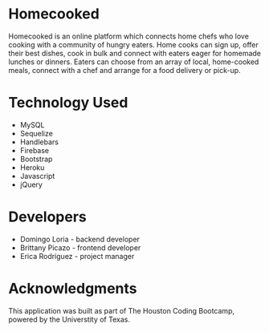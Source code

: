 # Homecooked
Homecooked is an online platform which connects home chefs who love cooking with a community of hungry eaters. Home cooks can sign up, offer their best dishes, cook in bulk and connect with eaters eager for homemade lunches or dinners. Eaters can choose from an array of local, home-cooked meals, connect with a chef and arrange for a food delivery or pick-up. 

# Technology Used 
- MySQL 
- Sequelize 
- Handlebars
- Firebase 
- Bootstrap 
- Heroku
- Javascript 
- jQuery

# Developers 
- Domingo Loria - backend developer
- Brittany Picazo - frontend developer
- Erica Rodriguez - project manager

# Acknowledgments
This application was built as part of The Houston Coding Bootcamp, powered by the Universtity of Texas.
